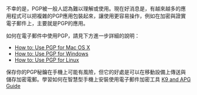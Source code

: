 [Title]: # (使用PGP)
[Difficulty]: # (進階)
[Order]: # (2)

不幸的是，PGP被一般人認為難以理解或使用。現在好消息是，有越來越多的應用程式可以把複雜的PGP應用包裝起來，讓使用更容易操作，例如在加密與證實電子郵件上，主要就是PGP的應用。

如何在電子郵件中使用PGP，請見下方進一步詳細的說明：

* [How to: Use PGP for Mac OS X](umbrella://lesson/pgp-for-mac-os-x)
* [How to: Use PGP for Windows](umbrella://lesson/pgp-for-windows)
* [How to: Use PGP for Linux](umbrella://lesson/pgp-for-linux)

保存你的PGP秘鑰在手機上可能有風險，但它的好處是可以在移動設備上傳送與儲存加密電郵。學習如何在智慧型手機上安裝使用電子郵件加密工具 [K9 and APG Guide](umbrella://lesson/k9-\u0026-apg)